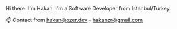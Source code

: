 Hi there. I'm Hakan.
I'm a Software Developer from Istanbul/Turkey.


📫 Contact from hakan@ozer.dev - hakanzr@gmail.com
